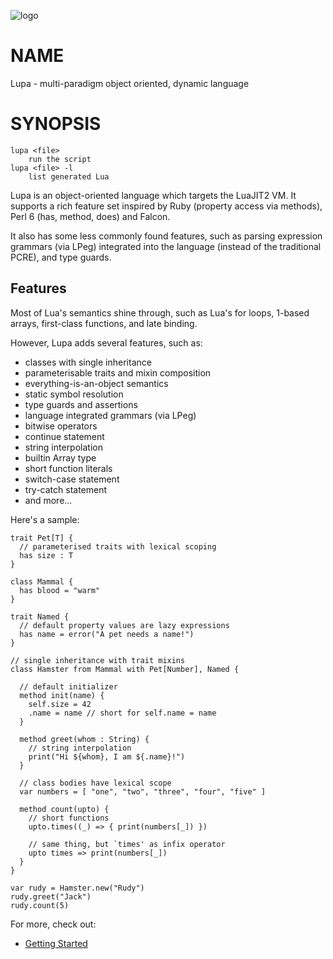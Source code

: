 ![logo](https://github.com/richardhundt/lupa/wiki/lupa_logo.png)

# NAME

Lupa - multi-paradigm object oriented, dynamic language

# SYNOPSIS

    lupa <file>
        run the script
    lupa <file> -l
        list generated Lua

Lupa is an object-oriented language which targets the LuaJIT2 VM.
It supports a rich feature set inspired by Ruby (property access
via methods), Perl 6 (has, method, does) and Falcon.

It also has some less commonly found features, such as parsing
expression grammars (via LPeg) integrated into the language (instead
of the traditional PCRE), and type guards.

## Features

Most of Lua's semantics shine through, such as Lua's for loops,
1-based arrays, first-class functions, and late binding.

However, Lupa adds several features, such as:

* classes with single inheritance
* parameterisable traits and mixin composition
* everything-is-an-object semantics
* static symbol resolution
* type guards and assertions
* language integrated grammars (via LPeg)
* bitwise operators
* continue statement
* string interpolation
* builtin Array type
* short function literals
* switch-case statement
* try-catch statement
* and more...


Here's a sample:

```
trait Pet[T] {
  // parameterised traits with lexical scoping
  has size : T 
}
 
class Mammal {
  has blood = "warm"
}

trait Named {
  // default property values are lazy expressions
  has name = error("A pet needs a name!")
}
 
// single inheritance with trait mixins
class Hamster from Mammal with Pet[Number], Named {

  // default initializer
  method init(name) {
    self.size = 42
    .name = name // short for self.name = name
  }   

  method greet(whom : String) {
    // string interpolation
    print("Hi ${whom}, I am ${.name}!")
  }

  // class bodies have lexical scope
  var numbers = [ "one", "two", "three", "four", "five" ]

  method count(upto) {
    // short functions
    upto.times((_) => { print(numbers[_]) })

    // same thing, but `times' as infix operator
    upto times => print(numbers[_])
  }
}

var rudy = Hamster.new("Rudy")
rudy.greet("Jack")
rudy.count(5)
```

For more, check out:

* [Getting Started](https://github.com/richardhundt/lupa/wiki/Getting-Started)


